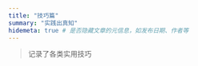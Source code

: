 ```yaml
---
title: "技巧篇"
summary: "实践出真知"
hidemeta: true # 是否隐藏文章的元信息，如发布日期、作者等
---
```

>记录了各类实用技巧
<!-- more -->